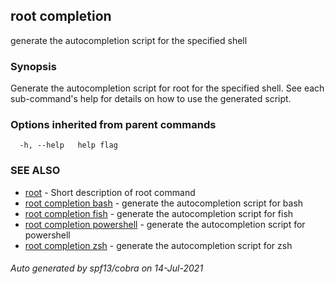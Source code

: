 ## root completion

generate the autocompletion script for the specified shell

### Synopsis


Generate the autocompletion script for root for the specified shell.
See each sub-command's help for details on how to use the generated script.


### Options inherited from parent commands

```
  -h, --help   help flag
```

### SEE ALSO

* [root](root.md)	 - Short description of root command
* [root completion bash](root_completion_bash.md)	 - generate the autocompletion script for bash
* [root completion fish](root_completion_fish.md)	 - generate the autocompletion script for fish
* [root completion powershell](root_completion_powershell.md)	 - generate the autocompletion script for powershell
* [root completion zsh](root_completion_zsh.md)	 - generate the autocompletion script for zsh

###### Auto generated by spf13/cobra on 14-Jul-2021
